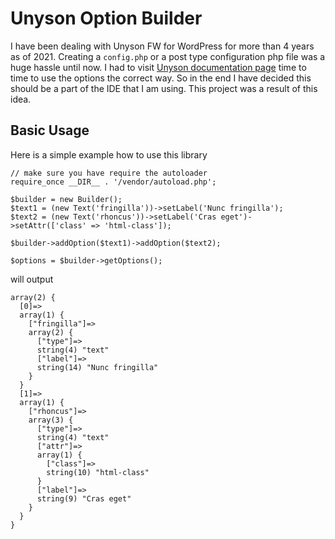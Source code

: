 # Unyson Option Builder

​​I have been dealing with Unyson FW for WordPress for more than 4 years as of 2021. Creating a `config.php` or a post type
configuration php file was a huge hassle until now. I had to
visit [Unyson documentation page](http://manual.unyson.io/en/latest/options/built-in/introduction.html#content) time to
time to use the options the correct way. So in the end I have decided this should be a part of the IDE that I am using. This
project was a result of this idea.

## Basic Usage

Here is a simple example how to use this library

```
// make sure you have require the autoloader
require_once __DIR__ . '/vendor/autoload.php';

$builder = new Builder();
$text1 = (new Text('fringilla'))->setLabel('Nunc fringilla');
$text2 = (new Text('rhoncus'))->setLabel('Cras eget')->setAttr(['class' => 'html-class']);

$builder->addOption($text1)->addOption($text2);

$options = $builder->getOptions();
```
will output
```
array(2) {
  [0]=>
  array(1) {
    ["fringilla"]=>
    array(2) {
      ["type"]=>
      string(4) "text"
      ["label"]=>
      string(14) "Nunc fringilla"
    }
  }
  [1]=>
  array(1) {
    ["rhoncus"]=>
    array(3) {
      ["type"]=>
      string(4) "text"
      ["attr"]=>
      array(1) {
        ["class"]=>
        string(10) "html-class"
      }
      ["label"]=>
      string(9) "Cras eget"
    }
  }
}
```